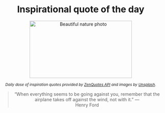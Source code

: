 
<div align="center">

# Inspirational quote of the day

<img src="./data/photo.jpeg" alt="Beautiful nature photo" width="320" height="180">

<sub><i>Daily dose of inspiration quotes provided by [ZenQuotes API](https://zenquotes.io/) and images by [Unsplash](https://unsplash.com/).</i></sub>


<blockquote>&ldquo;When everything seems to be going against you, remember that the airplane takes off against the wind, not with it.&rdquo; &mdash; <footer>Henry Ford</footer></blockquote>

</div>
